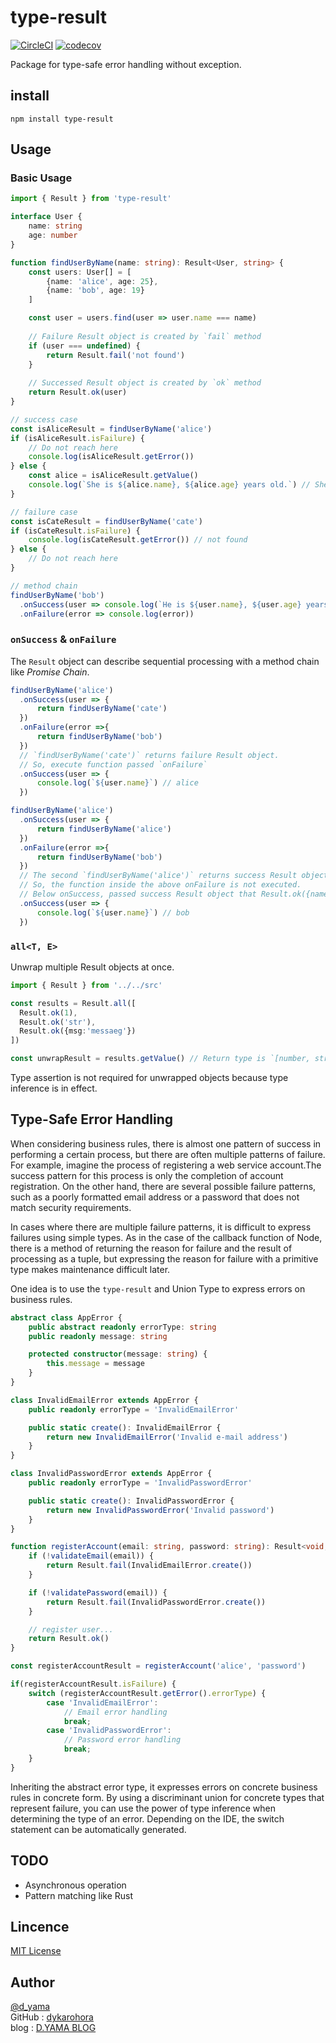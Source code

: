 # type-result

[![CircleCI](https://circleci.com/gh/dykarohora/ResultType.svg?style=svg)](https://circleci.com/gh/dykarohora/ResultType)
[![codecov](https://codecov.io/gh/dykarohora/ResultType/branch/master/graph/badge.svg)](https://codecov.io/gh/dykarohora/ResultType)

Package for type-safe error handling without exception.

## install

`npm install type-result`

## Usage

### Basic Usage

```typescript
import { Result } from 'type-result'

interface User {
    name: string
    age: number
}

function findUserByName(name: string): Result<User, string> {
    const users: User[] = [
        {name: 'alice', age: 25},
        {name: 'bob', age: 19}
    ]

    const user = users.find(user => user.name === name)
    
    // Failure Result object is created by `fail` method
    if (user === undefined) {
        return Result.fail('not found')
    }
    
    // Successed Result object is created by `ok` method
    return Result.ok(user)
}

// success case
const isAliceResult = findUserByName('alice')
if (isAliceResult.isFailure) {
    // Do not reach here
    console.log(isAliceResult.getError())
} else {
    const alice = isAliceResult.getValue()
    console.log(`She is ${alice.name}, ${alice.age} years old.`) // She is alice, 25 years old.
}

// failure case
const isCateResult = findUserByName('cate')
if (isCateResult.isFailure) {
    console.log(isCateResult.getError()) // not found
} else {
    // Do not reach here
}

// method chain
findUserByName('bob')
  .onSuccess(user => console.log(`He is ${user.name}, ${user.age} years old`)) // He is bob, 19 years old
  .onFailure(error => console.log(error))
```

### `onSuccess` & `onFailure`

The `Result` object can describe sequential processing with a method chain like *Promise Chain*.

```typescript
findUserByName('alice')
  .onSuccess(user => {
      return findUserByName('cate')
  })
  .onFailure(error =>{
      return findUserByName('bob')
  })
  // `findUserByName('cate')` returns failure Result object.
  // So, execute function passed `onFailure`
  .onSuccess(user => {
      console.log(`${user.name}`) // alice
  })

findUserByName('alice')
  .onSuccess(user => {
      return findUserByName('alice')
  })
  .onFailure(error =>{
      return findUserByName('bob')
  })
  // The second `findUserByName('alice')` returns success Result object.
  // So, the function inside the above onFailure is not executed.
  // Below onSuccess, passed success Result object that Result.ok({name:'alice', age:25}) 
  .onSuccess(user => {
      console.log(`${user.name}`) // bob
  })
```

### `all<T, E>`

Unwrap multiple Result objects at once.

```typescript
import { Result } from '../../src'

const results = Result.all([
  Result.ok(1),
  Result.ok('str'),
  Result.ok({msg:'messaeg'})
])

const unwrapResult = results.getValue() // Return type is `[number, string, {msg:string}]
```

Type assertion is not required for unwrapped objects because type inference is in effect.

## Type-Safe Error Handling

When considering business rules, there is almost one pattern of success in performing a certain process, but there are often multiple patterns of failure. For example, imagine the process of registering a web service account.The success pattern for this process is only the completion of account registration. On the other hand, there are several possible failure patterns, such as a poorly formatted email address or a password that does not match security requirements.  

In cases where there are multiple failure patterns, it is difficult to express failures using simple types. As in the case of the callback function of Node, there is a method of returning the reason for failure and the result of processing as a tuple, but expressing the reason for failure with a primitive type makes maintenance difficult later.  

One idea is to use the `type-result` and Union Type to express errors on business rules.

```typescript
abstract class AppError {
    public abstract readonly errorType: string
    public readonly message: string

    protected constructor(message: string) {
        this.message = message
    }
}

class InvalidEmailError extends AppError {
    public readonly errorType = 'InvalidEmailError'

    public static create(): InvalidEmailError {
        return new InvalidEmailError('Invalid e-mail address')
    }
}

class InvalidPasswordError extends AppError {
    public readonly errorType = 'InvalidPasswordError'

    public static create(): InvalidPasswordError {
        return new InvalidPasswordError('Invalid password')
    }
}

function registerAccount(email: string, password: string): Result<void, InvalidEmailError | InvalidPasswordError> {
    if (!validateEmail(email)) {
        return Result.fail(InvalidEmailError.create())
    }

    if (!validatePassword(email)) {
        return Result.fail(InvalidPasswordError.create())
    }

    // register user...
    return Result.ok()
}

const registerAccountResult = registerAccount('alice', 'password')

if(registerAccountResult.isFailure) {
    switch (registerAccountResult.getError().errorType) {
        case 'InvalidEmailError':
            // Email error handling
            break;
        case 'InvalidPasswordError':
            // Password error handling
            break;
    }
}
```

Inheriting the abstract error type, it expresses errors on concrete business rules in concrete form. By using a discriminant union for concrete types that represent failure, you can use the power of type inference when determining the type of an error. Depending on the IDE, the switch statement can be automatically generated.  

## TODO

* Asynchronous operation
* Pattern matching like Rust

## Lincence

[MIT License](https://github.com/dykarohora/ResultType/blob/master/LICENSE)

## Author

[@d_yama](https://twitter.com/dy_karous)  
GitHub : [dykarohora](https://github.com/dykarohora)  
blog : [D.YAMA BLOG](https://blog-mk2.d-yama7.com/)
